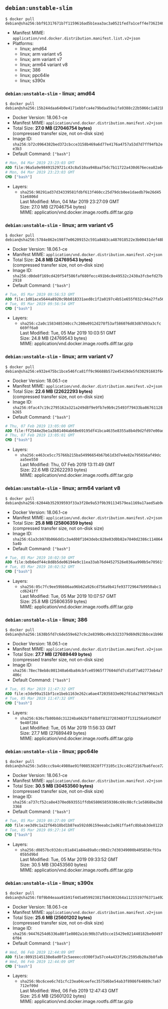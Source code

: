 ## `debian:unstable-slim`

```console
$ docker pull debian@sha256:bbf91317671b7f1159616ad5b1eaa3ac3a0521fed7a1ceff4e73623402d9936b
```

-	Manifest MIME: `application/vnd.docker.distribution.manifest.list.v2+json`
-	Platforms:
	-	linux; amd64
	-	linux; arm variant v5
	-	linux; arm variant v7
	-	linux; arm64 variant v8
	-	linux; 386
	-	linux; ppc64le
	-	linux; s390x

### `debian:unstable-slim` - linux; amd64

```console
$ docker pull debian@sha256:15b244daa64b0e4171ebbfca4e79bdaa59a1fa9388c22b5066c1a821b7b1c84f
```

-	Docker Version: 18.06.1-ce
-	Manifest MIME: `application/vnd.docker.distribution.manifest.v2+json`
-	Total Size: **27.0 MB (27046754 bytes)**  
	(compressed transfer size, not on-disk size)
-	Image ID: `sha256:b72c0964382bed372cbcce3158b469a6d77e4176a4757a53d7d7ff94fb2ee3b3`
-	Default Command: `["bash"]`

```dockerfile
# Mon, 04 Mar 2019 23:23:03 GMT
ADD file:96a5a9e98491529721c43c8a510aa948aa75dc7b11722a430d676ecea82a6414 in / 
# Mon, 04 Mar 2019 23:23:03 GMT
CMD ["bash"]
```

-	Layers:
	-	`sha256:90291ad37d34339581fdbf613f460cc25d79dcb0ee1daedb79e26d4551e6806d`  
		Last Modified: Mon, 04 Mar 2019 23:27:09 GMT  
		Size: 27.0 MB (27046754 bytes)  
		MIME: application/vnd.docker.image.rootfs.diff.tar.gzip

### `debian:unstable-slim` - linux; arm variant v5

```console
$ docker pull debian@sha256:5784e862e198f7e06209152c591a8483ca487018522e3b00431def48b13da9e7
```

-	Docker Version: 18.06.1-ce
-	Manifest MIME: `application/vnd.docker.distribution.manifest.v2+json`
-	Total Size: **24.8 MB (24769543 bytes)**  
	(compressed transfer size, not on-disk size)
-	Image ID: `sha256:d0de8f169cd420f54f586faf680fecc491b6c8e49532c2430a3fcbefd27b2918`
-	Default Command: `["bash"]`

```dockerfile
# Tue, 05 Mar 2019 09:56:53 GMT
ADD file:1d01ace5644a8920c9bb018331aed8c1f2a0197c4b51e655f032c94a27fa56df in / 
# Tue, 05 Mar 2019 09:56:54 GMT
CMD ["bash"]
```

-	Layers:
	-	`sha256:c2a0c1583485340cc7c208e0912d278f53af586076d03d87d93a3cfc669ff6a0`  
		Last Modified: Tue, 05 Mar 2019 10:03:51 GMT  
		Size: 24.8 MB (24769543 bytes)  
		MIME: application/vnd.docker.image.rootfs.diff.tar.gzip

### `debian:unstable-slim` - linux; arm variant v7

```console
$ docker pull debian@sha256:e932e475bc1bce546fca81ff9c96688b572e45419de5fd30291603f646896532
```

-	Docker Version: 18.06.1-ce
-	Manifest MIME: `application/vnd.docker.distribution.manifest.v2+json`
-	Total Size: **22.6 MB (22622293 bytes)**  
	(compressed transfer size, not on-disk size)
-	Image ID: `sha256:0fac47c19c2795162a321a249d8f9e9fb7e9b9c25493f79433ba86761128b265`
-	Default Command: `["bash"]`

```dockerfile
# Thu, 07 Feb 2019 13:05:00 GMT
ADD file:ff2544e2be1a3b81404ab68e69195df41bca4635e8355a8b4d9d2fd97e00ade7 in / 
# Thu, 07 Feb 2019 13:05:01 GMT
CMD ["bash"]
```

-	Layers:
	-	`sha256:e463ce5cc75766b215ba54996654b67b61d3d7e4e82e795656af49dcaa5ee550`  
		Last Modified: Thu, 07 Feb 2019 13:11:49 GMT  
		Size: 22.6 MB (22622293 bytes)  
		MIME: application/vnd.docker.image.rootfs.diff.tar.gzip

### `debian:unstable-slim` - linux; arm64 variant v8

```console
$ docker pull debian@sha256:62044b352939593f33a3f28e9a53f9b391134579ea1169a17aed5ab9c1ad1039
```

-	Docker Version: 18.06.1-ce
-	Manifest MIME: `application/vnd.docker.distribution.manifest.v2+json`
-	Total Size: **25.8 MB (25806359 bytes)**  
	(compressed transfer size, not on-disk size)
-	Image ID: `sha256:61a3cb978b066dd1c3a4d08f1043debc828e03d0b82e7840d2386c1148645a4b`
-	Default Command: `["bash"]`

```dockerfile
# Tue, 05 Mar 2019 10:02:50 GMT
ADD file:bdb6edf44c8d8b5de06194e9c11ea33ab76d44527526e036aa990b5e70561f0d in / 
# Tue, 05 Mar 2019 10:02:52 GMT
CMD ["bash"]
```

-	Layers:
	-	`sha256:05c7fc9ee59bb86aa96b62a926cd756a9b41fe937729647b9950abc1cd6241ff`  
		Last Modified: Tue, 05 Mar 2019 10:07:57 GMT  
		Size: 25.8 MB (25806359 bytes)  
		MIME: application/vnd.docker.image.rootfs.diff.tar.gzip

### `debian:unstable-slim` - linux; 386

```console
$ docker pull debian@sha256:1638b5fd7c6de559e627c9c2e8390bc49cb323379d69d923bbce1b960dbee3bf
```

-	Docker Version: 18.06.1-ce
-	Manifest MIME: `application/vnd.docker.distribution.manifest.v2+json`
-	Total Size: **27.7 MB (27689449 bytes)**  
	(compressed transfer size, not on-disk size)
-	Image ID: `sha256:78ec78eb8c001340a64ba84cbfce05965f77604dfd7cd1df7a02773eb4a7406c`
-	Default Command: `["bash"]`

```dockerfile
# Tue, 05 Mar 2019 11:47:32 GMT
ADD file:e3de99a151bf1ce1beb1163e262ca6ae472035833e062f81da276979662a7bae in / 
# Tue, 05 Mar 2019 11:47:32 GMT
CMD ["bash"]
```

-	Layers:
	-	`sha256:636cfb80b8dc31224ba662bffddb8f8127203483ff131256a91d9d3f9e40f284`  
		Last Modified: Tue, 05 Mar 2019 11:56:33 GMT  
		Size: 27.7 MB (27689449 bytes)  
		MIME: application/vnd.docker.image.rootfs.diff.tar.gzip

### `debian:unstable-slim` - linux; ppc64le

```console
$ docker pull debian@sha256:3a58ccc9a4c4980ae91f00853828f7f3105c13cc462f2167ba6fece72efe0681
```

-	Docker Version: 18.06.1-ce
-	Manifest MIME: `application/vnd.docker.distribution.manifest.v2+json`
-	Total Size: **30.5 MB (30453560 bytes)**  
	(compressed transfer size, not on-disk size)
-	Image ID: `sha256:a737cf52ca8e4370ed693551ffdb658065859386c69c08cfc1e5868be2b83368`
-	Default Command: `["bash"]`

```dockerfile
# Tue, 05 Mar 2019 09:27:09 GMT
ADD file:ee3d9c1a22f64b18bd1b87ea592dd6159eeabc2ad61ffa4fc8bbab3de81226fa in / 
# Tue, 05 Mar 2019 09:27:14 GMT
CMD ["bash"]
```

-	Layers:
	-	`sha256:d0857bc032dcc01a841a84e89a0cc90d2c7d30349000b405858cf93a05b5d9bd`  
		Last Modified: Tue, 05 Mar 2019 09:33:52 GMT  
		Size: 30.5 MB (30453560 bytes)  
		MIME: application/vnd.docker.image.rootfs.diff.tar.gzip

### `debian:unstable-slim` - linux; s390x

```console
$ docker pull debian@sha256:f8f9b04eaaa91b91f445a059923817b84303264a11215197f6371a492c43418d
```

-	Docker Version: 18.06.1-ce
-	Manifest MIME: `application/vnd.docker.distribution.manifest.v2+json`
-	Total Size: **25.6 MB (25601202 bytes)**  
	(compressed transfer size, not on-disk size)
-	Image ID: `sha256:94476254d6336a80f1e8002a1dc90b37a93cce15429e021440182be0d4976f04`
-	Default Command: `["bash"]`

```dockerfile
# Wed, 06 Feb 2019 12:44:09 GMT
ADD file:80915145138e8ad0f2c5aeeecc0300f3a57ce4a433f26c2595db20a3b8fa8ed5 in / 
# Wed, 06 Feb 2019 12:44:09 GMT
CMD ["bash"]
```

-	Layers:
	-	`sha256:9bc6cee6c7d1cfc23ea04ceefec3575d6be54ab3f8986f64089c7a67712ef09d`  
		Last Modified: Wed, 06 Feb 2019 12:47:43 GMT  
		Size: 25.6 MB (25601202 bytes)  
		MIME: application/vnd.docker.image.rootfs.diff.tar.gzip
